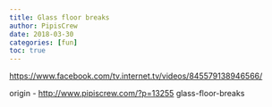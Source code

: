 ```yaml
---
title: Glass floor breaks
author: PipisCrew
date: 2018-03-30
categories: [fun]
toc: true
---
```


https://www.facebook.com/tv.internet.tv/videos/845579138946566/

origin - http://www.pipiscrew.com/?p=13255 glass-floor-breaks